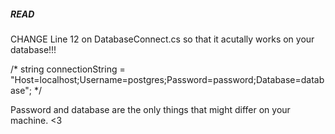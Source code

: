 ##### READ #####

CHANGE Line 12 on DatabaseConnect.cs so that it acutally works on your database!!!

 /* string connectionString = "Host=localhost;Username=postgres;Password=password;Database=database"; */

 Password and database are the only things that might differ on your machine. <3
